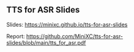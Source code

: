 ## TTS for ASR Slides

Slides: https://minixc.github.io/tts-for-asr-slides

Report: https://github.com/MiniXC/tts-for-asr-slides/blob/main/tts_for_asr.pdf
